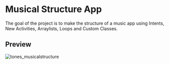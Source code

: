 Musical Structure App
===================================
The goal of the project is to make the structure of a music app using Intents, New Activities, Arraylists, Loops and Custom Classes.


Preview
--------------
![tones_musicalstructure](https://user-images.githubusercontent.com/26839423/50350819-524d7600-050e-11e9-91ec-11b6bd5d0969.gif)
